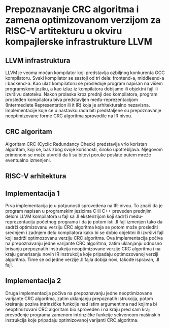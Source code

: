 # Prepoznavanje CRC algoritma i zamena optimizovanom verzijom za RISC-V artitekturu u okviru kompajlerske infrastrukture LLVM


## LLVM infrastruktura
LLVM je veoma moćan kompilator koji predstavlja ozbiljnog konkurenta GCC kompilatoru.
Svaki kompilator se sastoji od tri dela: frontend-a, middleend-a i backend-a. Kao ulaz kompilatoru se prosleđuje program napisan na višem programskom jeziku, 
a kao izlaz iz kompilatora dobijamo ili objektni fajl ili izvršivu datoteku.
Nakon prolaska kroz prednji deo kompilatora, program prosleđen kompilatoru biva predstavljen među-reprezentacijom (Intermediete Representation ili it IR) koja je arhitekturalno nezavisna.
Implementacije koje će u nastavku rada biti predstaljene su prepoznavanje neoptimizovane forme CRC algoritma sprovodile na IR nivou. 

## CRC algoritam
Algoritam CRC (Cyclic Redundancy Check) predstavlja vrlo koristan algoritam, koji se, baš zbog svoje korisnosti, široko upotrebljava. 
Njegovom primenom se može utvrditi da li su bitovi poruke poslate putem mreže eventualno izmenjeni.


## RISC-V arhitektura

## Implementacija 1
Prva implementacija je u potpunosti sprovedena na IR-nivou. To znači da je program napisan u programskim jezicima C ili C++ preveden prednjim delom LLVM kompilatora u fajl sa .ll ekstenzijom
koji sadrži među-reprezentaciju početnog programa i da je potom isti .ll fajl izmenjen tako da sadrži optimizovanu verziju CRC algoritma koja se potom može proslediti srednjem i zadnjem delu 
kompilatora kako bi se dobio objektni ili izvršivi fajl koji sadrži optimozovanu verziju CRC algoritma. 
Ova implementacija počiva na prepoznavanju jedne varijante CRC algoritma, zatim uklanjanju odnosno brisanju prepoznatih instrukcija neoptimizovane verzije CRC algoritma i na kraju generisanju 
novih IR instrukcija koje pripadaju optimozovanoj verziji algoritma. Time se od jedne verzije .ll fajla dobija novi, takođe ispravan, .ll fajl. 

## Implementacija 2
Druga implementacija počiva na prepoznavanju jedne neoptimizovane varijante CRC algoritma, zatim uklanjanju prepoznatih istrukcija, potom kreiranju poziva intrinzičke funkcije nad istim argumentima
nad kojima bi neoptimizovani CRC algoritam bio sproveden i na kraju pred sam kraj prevođenje programa zamenom intrinzičke funkcije sekvencom mašinskih instrukcija koje pripadaju optimizovanoj varijanti
CRC algoritma.


